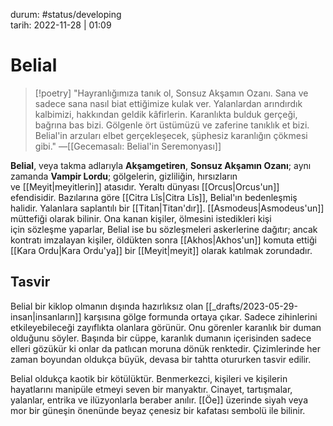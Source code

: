 durum: #status/developing   
tarih: 2022-11-28 | 01:09
# Belial
>[!poetry]
>"Hayranlığımıza tanık ol, Sonsuz Akşamın Ozanı. Sana ve sadece sana nasıl biat ettiğimize kulak ver. Yalanlardan arındırdık kalbimizi, hakkından geldik kâfirlerin. Karanlıkta bulduk gerçeği, bağrına bas bizi. Gölgenle ört üstümüzü ve zaferine tanıklık et bizi. Belial'in arzuları elbet gerçekleşecek, şüphesiz karanlığın çökmesi gibi."
>―[[Gecemasalı: Belial'in Seremonyası]]

**Belial**, veya takma adlarıyla **Akşamgetiren**, **Sonsuz Akşamın Ozanı**; aynı zamanda **Vampir Lordu**; gölgelerin, gizliliğin, hırsızların ve [[Meyit|meyitlerin]] atasıdır. Yeraltı dünyası [[Orcus|Orcus'un]] efendisidir. Bazılarına göre [[Citra Lîs|Citra Lîs]], Belial'ın bedenleşmiş halidir. Yalanlara saplantılı bir [[Titan|Titan'dır]]. [[Asmodeus|Asmodeus'un]] müttefiği olarak bilinir. Ona kanan kişiler, ölmesini istedikleri kişi için sözleşme yaparlar, Belial ise bu sözleşmeleri askerlerine dağıtır; ancak kontratı imzalayan kişiler, öldükten sonra [[Akhos|Akhos'un]] komuta ettiği [[Kara Ordu|Kara Ordu'ya]] bir [[Meyit|meyit]] olarak katılmak zorundadır.
## Tasvir
Belial bir kiklop olmanın dışında hazırlıksız olan [[_drafts/2023-05-29-insan|insanların]] karşısına gölge formunda ortaya çıkar. Sadece zihinlerini etkileyebileceği zayıflıkta olanlara görünür. Onu görenler karanlık bir duman olduğunu söyler. Başında bir cüppe, karanlık dumanın içerisinden sadece elleri gözükür ki onlar da patlıcan moruna dönük renktedir. Çizimlerinde her zaman boyundan oldukça büyük, devasa bir tahtta otururken tasvir edilir.

Belial oldukça kaotik bir kötülüktür. Benmerkezci, kişileri ve kişilerin hayatlarını manipüle etmeyi seven bir manyaktır. Cinayet, tartışmalar, yalanlar, entrika ve ilüzyonlarla beraber anılır. [[Öe]] üzerinde siyah veya mor bir güneşin önenünde beyaz çenesiz bir kafatası sembolü ile bilinir.